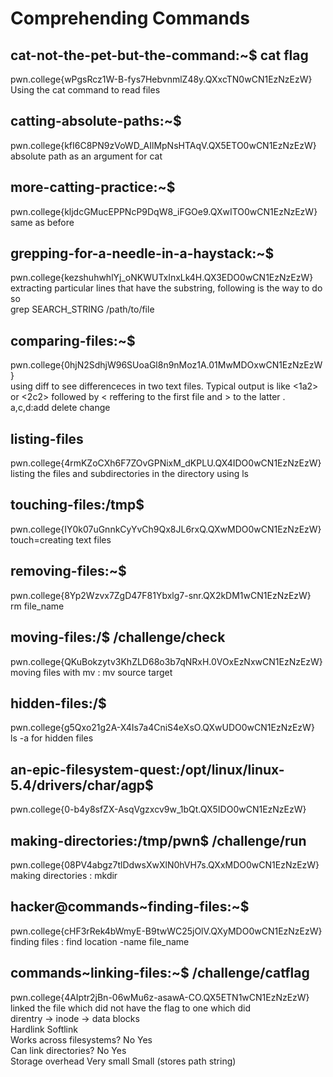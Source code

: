 # Comprehending Commands
## cat-not-the-pet-but-the-command:~$ cat flag
pwn.college{wPgsRcz1W-B-fys7HebvnmlZ48y.QXxcTN0wCN1EzNzEzW}  
Using the cat command to read files
## catting-absolute-paths:~$ 
pwn.college{kfI6C8PN9zVoWD_AIlMpNsHTAqV.QX5ETO0wCN1EzNzEzW}  
absolute path as an argument for cat
## more-catting-practice:~$ 
pwn.college{kljdcGMucEPPNcP9DqW8_iFGOe9.QXwITO0wCN1EzNzEzW}  
same as before
## grepping-for-a-needle-in-a-haystack:~$ 
pwn.college{kezshuhwhlYj_oNKWUTxInxLk4H.QX3EDO0wCN1EzNzEzW}  
extracting particular lines that have the substring, following is the way to do so  
grep SEARCH_STRING /path/to/file
## comparing-files:~$ 
pwn.college{0hjN2SdhjW96SUoaGl8n9nMoz1A.01MwMDOxwCN1EzNzEzW}  
using diff to see differenceces in two text files. Typical output is like <1a2> or <2c2> followed by < reffering to the first file and > to the latter . a,c,d:add delete change
## listing-files
pwn.college{4rmKZoCXh6F7ZOvGPNixM_dKPLU.QX4IDO0wCN1EzNzEzW}  
listing the files and subdirectories in the directory using ls  
## touching-files:/tmp$ 
pwn.college{IY0k07uGnnkCyYvCh9Qx8JL6rxQ.QXwMDO0wCN1EzNzEzW}  
touch=creating text files
## removing-files:~$
pwn.college{8Yp2Wzvx7ZgD47F81Ybxlg7-snr.QX2kDM1wCN1EzNzEzW}  
rm file_name
## moving-files:/$ /challenge/check
pwn.college{QKuBokzytv3KhZLD68o3b7qNRxH.0VOxEzNxwCN1EzNzEzW}  
moving files with mv : mv source target
## hidden-files:/$
pwn.college{g5Qxo21g2A-X4Is7a4CniS4eXsO.QXwUDO0wCN1EzNzEzW}  
ls -a for hidden files
## an-epic-filesystem-quest:/opt/linux/linux-5.4/drivers/char/agp$ 
pwn.college{0-b4y8sfZX-AsqVgzxcv9w_1bQt.QX5IDO0wCN1EzNzEzW}  
## making-directories:/tmp/pwn$ /challenge/run
pwn.college{08PV4abgz7tlDdwsXwXlN0hVH7s.QXxMDO0wCN1EzNzEzW}  
making directories : mkdir  
## hacker@commands~finding-files:~$ 
pwn.college{cHF3rRek4bWmyE-B9twWC25jOlV.QXyMDO0wCN1EzNzEzW}  
finding files : find location -name file_name  
## commands~linking-files:~$ /challenge/catflag
pwn.college{4AIptr2jBn-06wMu6z-asawA-CO.QX5ETN1wCN1EzNzEzW}  
linked the file which did not have the flag to one which did  
direntry → inode → data blocks  
Hardlink Softlink  
Works across filesystems?	 No	 Yes  
Can link directories?	 No	 Yes  
Storage overhead	Very small	Small (stores path string)  
